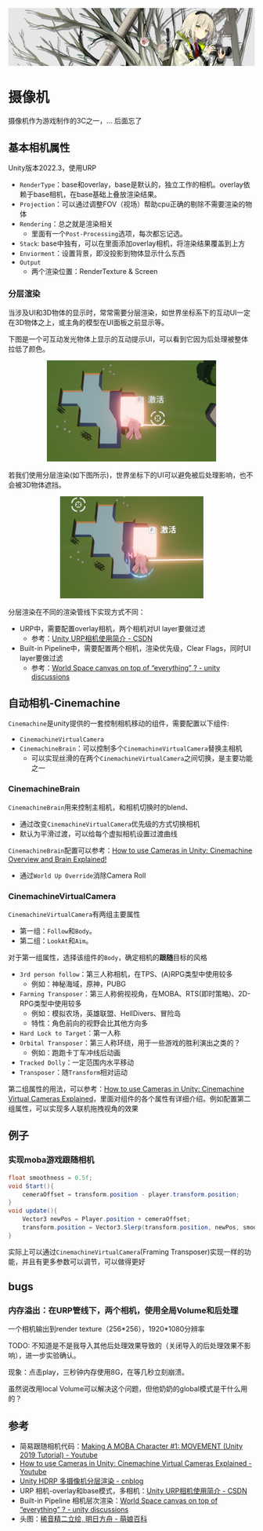 <img src="../img/camera-0.png">

# 摄像机

摄像机作为游戏制作的3C之一，... 后面忘了

## 基本相机属性

Unity版本2022.3，使用URP

- `RenderType`：base和overlay，base是默认的，独立工作的相机。overlay依赖于base相机，在base基础上叠放渲染结果。
- `Projection`：可以通过调整FOV（视场）帮助cpu正确的剔除不需要渲染的物体
- `Rendering`：总之就是渲染相关
    - 里面有一个`Post-Processing`选项，每次都忘记选。
- `Stack`: base中独有，可以在里面添加overlay相机，将渲染结果覆盖到上方
- `Enviorment`：设置背景，即没投影到物体显示什么东西
- `Output`
    - 两个渲染位置：RenderTexture & Screen


### 分层渲染

当涉及UI和3D物体的显示时，常常需要分层渲染，如世界坐标系下的互动UI一定在3D物体之上，或主角的模型在UI面板之前显示等。

下图是一个可互动发光物体上显示的互动提示UI，可以看到它因为后处理被整体拉低了颜色。

<center><img src="../img/camera-1.png"></center>

若我们使用分层渲染(如下图所示)，世界坐标下的UI可以避免被后处理影响，也不会被3D物体遮挡。

<center><img src="../img/camera-2.png"></center>

分层渲染在不同的渲染管线下实现方式不同：
- URP中，需要配置overlay相机，两个相机对UI layer要做过滤
    - 参考：[Unity URP相机使用简介 - CSDN](https://blog.csdn.net/aaa27987/article/details/129753424)
- Built-in Pipeline中，需要配置两个相机，渲染优先级，Clear Flags，同时UI layer要做过滤
    - 参考：[World Space canvas on top of “everything” ? - unity discussions](https://discussions.unity.com/t/world-space-canvas-on-top-of-everything/128165/3)

## 自动相机-Cinemachine

`Cinemachine`是unity提供的一套控制相机移动的组件，需要配置以下组件:
- `CinemachineVirtualCamera`
- `CinemachineBrain`：可以控制多个`CinemachineVirtualCamera`替换主相机
    - 可以实现丝滑的在两个`CinemachineVirtualCamera`之间切换，是主要功能之一

### CinemachineBrain

`CinemachineBrain`用来控制主相机，和相机切换时的blend、
- 通过改变`CinemachineVirtualCamera`优先级的方式切换相机
- 默认为平滑过渡，可以给每个虚拟相机设置过渡曲线

`CinemachineBrain`配置可以参考：[How to use Cameras in Unity: Cinemachine Overview and Brain Explained!](https://www.youtube.com/watch?v=P_ibDJhFVMU)
- 通过`World Up Override`消除Camera Roll

### CinemachineVirtualCamera

`CinemachineVirtualCamera`有两组主要属性
- 第一组：`Follow`和`Body`。
- 第二组：`LookAt`和`Aim`。

对于第一组属性，选择该组件的`Body`，确定相机的**跟随**目标的风格
- `3rd person follow`：第三人称相机，在TPS、(A)RPG类型中使用较多
    - 例如：神秘海域，原神，PUBG
- `Farming Transposer`：第三人称俯视视角，在MOBA、RTS(即时策略)、2D-RPG类型中使用较多
    - 例如：模拟农场，英雄联盟、HellDivers、冒险岛
    - 特性：角色前向的视野会比其他方向多
- `Hard Lock to Target`：第一人称
- `Orbital Transposer`：第三人称环绕，用于一些游戏的胜利演出之类的？
    - 例如：跑跑卡丁车冲线后动画
- `Tracked Dolly`：一定范围内水平移动
- `Transposer`：随`Transform`相对运动

第二组属性的用法，可以参考：[How to use Cameras in Unity: Cinemachine Virtual Cameras Explained](https://www.youtube.com/watch?v=asruvbmUyw8)，里面对组件的各个属性有详细介绍。例如配置第二组属性，可以实现多人联机拖拽视角的效果

## 例子

### 实现moba游戏跟随相机

``` csharp
float smoothness = 0.5f;
void Start(){
    cemeraOffset = transform.position - player.transform.position;
}
void update(){
    Vector3 newPos = Player.position + cemeraOffset;
    transform.position = Vector3.Slerp(transform.position, newPos, smoothness);
}
```

实际上可以通过`CinemachineVirtualCamera`(Framing Transposer)实现一样的功能，并且有更多参数可以调节，可以做得更好

## bugs
### 内存溢出：在URP管线下，两个相机，使用全局Volume和后处理

一个相机输出到render texture（256\*256），1920\*1080分辨率

TODO: 不知道是不是我导入其他后处理效果导致的（关闭导入的后处理效果不影响），进一步实验确认。

现象：点击play，三秒钟内存使用8G，在等几秒立刻崩溃。

虽然说改用local Volume可以解决这个问题，但他奶奶的global模式是干什么用的？

## 参考
- 简易跟随相机代码：[Making A MOBA Character #1: MOVEMENT (Unity 2019 Tutorial) - Youtube](https://youtu.be/d_0dAwk3wqI?si=lkzEyYuIJKDawH5Q&t=140)
- [How to use Cameras in Unity: Cinemachine Virtual Cameras Explained - Youtube](https://www.youtube.com/watch?v=asruvbmUyw8)
- [Unity HDRP 多摄像机分层渲染 - cnblog](https://www.cnblogs.com/koshio0219/p/14263078.html)
- URP 相机-overlay和base模式，多相机：[Unity URP相机使用简介 - CSDN](https://blog.csdn.net/aaa27987/article/details/129753424)
- Built-in Pipeline 相机层次渲染：[World Space canvas on top of “everything” ? - unity discussions](https://discussions.unity.com/t/world-space-canvas-on-top-of-everything/128165/3)
- 头图：[稀音精二立绘, 明日方舟 - 萌娘百科](https://zh.moegirl.org.cn/%E7%A8%80%E9%9F%B3)